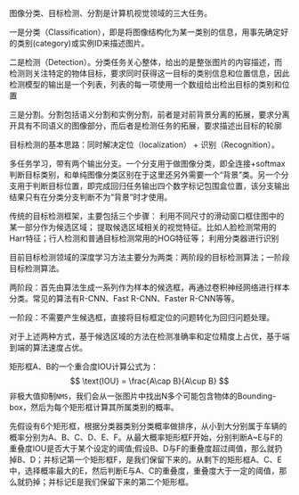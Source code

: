 图像分类、目标检测、分割是计算机视觉领域的三大任务。

一是分类（Classification），即是将图像结构化为某一类别的信息，用事先确定好的类别(category)或实例ID来描述图片。

二是检测（Detection）。分类任务关心整体，给出的是整张图片的内容描述，而检测则关注特定的物体目标，要求同时获得这一目标的类别信息和位置信息，因此检测模型的输出是一个列表，列表的每一项使用一个数组给出检出目标的类别和位置

三是分割。分割包括语义分割和实例分割，前者是对前背景分离的拓展，要求分离开具有不同语义的图像部分，而后者是检测任务的拓展，要求描述出目标的轮廓

目标检测的基本思路：同时解决定位（localization） + 识别（Recognition）。 

多任务学习，带有两个输出分支。一个分支用于做图像分类，即全连接+softmax判断目标类别，和单纯图像分类区别在于这里还另外需要一个“背景”类。另一个分支用于判断目标位置，即完成回归任务输出四个数字标记包围盒位置，该分支输出结果只有在分类分支判断不为“背景”时才使用。

传统的目标检测框架，主要包括三个步骤：
利用不同尺寸的滑动窗口框住图中的某一部分作为候选区域；
提取候选区域相关的视觉特征。比如人脸检测常用的Harr特征；行人检测和普通目标检测常用的HOG特征等；
利用分类器进行识别

目前目标检测领域的深度学习方法主要分为两类：两阶段的目标检测算法；一阶段目标检测算法。

两阶段：首先由算法生成一系列作为样本的候选框，再通过卷积神经网络进行样本分类。常见的算法有R-CNN、Fast R-CNN、Faster R-CNN等等。

一阶段：不需要产生候选框，直接将目标框定位的问题转化为回归问题处理。

对于上述两种方式，基于候选区域的方法在检测准确率和定位精度上占优，基于端到端的算法速度占优。

矩形框A、B的一个重合度IOU计算公式为：
$$
\text{IOU} = \frac{A\cap B}{A\cup B}
$$
非极大值抑制`NMS`，我们会从一张图片中找出N多个可能包含物体的Bounding-box，然后为每个矩形框计算其所属类别的概率。

先假设有6个矩形框，根据分类器类别分类概率做排序，从小到大分别属于车辆的概率分别为A、B、C、D、E、F。从最大概率矩形框F开始，分别判断A~E与F的重叠度IOU是否大于某个设定的阈值;假设B、D与F的重叠度超过阈值，那么就扔掉B、D；并标记第一个矩形框F，是我们保留下来的。从剩下的矩形框A、C、E中，选择概率最大的E，然后判断E与A、C的重叠度，重叠度大于一定的阈值，那么就扔掉；并标记E是我们保留下来的第二个矩形框。
